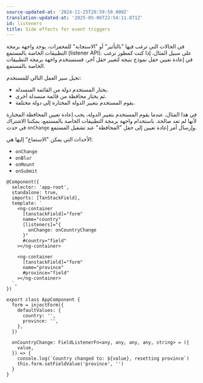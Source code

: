 ```yaml
---
source-updated-at: '2024-11-25T20:59:59.000Z'
translation-updated-at: '2025-05-06T22:54:11.871Z'
id: listeners
title: Side effects for event triggers
---
```


في الحالات التي ترغب فيها "بالتأثير" أو "الاستجابة" للمحفزات، يوجد واجهة برمجة التطبيقات الخاصة بالمستمع (listener API). على سبيل المثال، إذا كنت كمطور ترغب في إعادة تعيين حقل نموذج نتيجة لتغيير حقل آخر، فستستخدم واجهة برمجة التطبيقات الخاصة بالمستمع.

تخيل سير العمل التالي للمستخدم:

- يختار المستخدم دولة من القائمة المنسدلة.
- ثم يختار محافظة من قائمة منسدلة أخرى.
- يقوم المستخدم بتغيير الدولة المختارة إلى دولة مختلفة.

في هذا المثال، عندما يقوم المستخدم بتغيير الدولة، يجب إعادة تعيين المحافظة المختارة لأنها لم تعد صالحة. باستخدام واجهة برمجة التطبيقات الخاصة بالمستمع، يمكننا الاشتراك في حدث `onChange` وإرسال أمر إعادة تعيين إلى حقل "المحافظة" عند تشغيل المستمع.

الأحداث التي يمكن "الاستماع" إليها هي:

- `onChange`
- `onBlur`
- `onMount`
- `onSubmit`

```angular-ts
@Component({
  selector: 'app-root',
  standalone: true,
  imports: [TanStackField],
  template: `
    <ng-container
      [tanstackField]="form"
      name="country"
      [listeners]="{
        onChange: onCountryChange
      }"
      #country="field"
    ></ng-container>

    <ng-container
      [tanstackField]="form"
      name="province"
      #province="field"
    ></ng-container>
  `,
})

export class AppComponent {
  form = injectForm({
    defaultValues: {
      country: '',
      province: '',
    },
  })

  onCountryChange: FieldListenerFn<any, any, any, any, string> = ({
    value,
  }) => {
    console.log(`Country changed to: ${value}, resetting province`)
    this.form.setFieldValue('province', '')
  }
}
```
